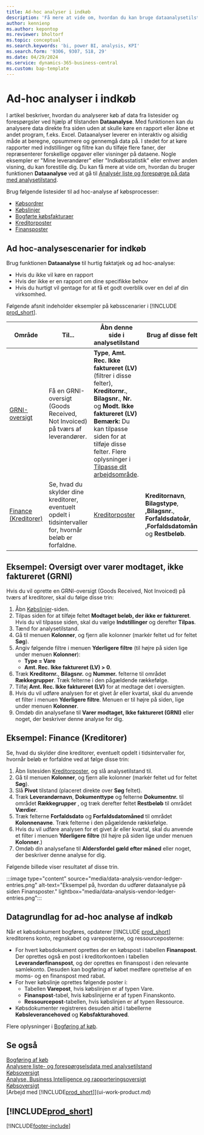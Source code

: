 ```yaml
---
title: Ad-hoc analyser i indkøb
description: 'Få mere at vide om, hvordan du kan bruge dataanalysetilstand i indkøb.'
author: kennienp
ms.author: kepontop
ms.reviewer: bholtorf
ms.topic: conceptual
ms.search.keywords: 'bi, power BI, analysis, KPI'
ms.search.form: '9306, 9307, 518, 29'
ms.date: 04/29/2024
ms.service: dynamics-365-business-central
ms.custom: bap-template
---
```


# Ad-hoc analyser i indkøb

I artikel beskriver, hvordan du analyserer køb af data fra listesider og forespørgsler ved hjælp af tilstanden **Dataanalyse**. Med funktionen kan du analysere data direkte fra siden uden at skulle køre en rapport eller åbne et andet program, f.eks. Excel. Dataanalyser leverer en interaktiv og alsidig måde at beregne, opsummere og gennemgå data på. I stedet for at køre rapporter med indstillinger og filtre kan du tilføje flere faner, der repræsenterer forskellige opgaver eller visninger på dataene. Nogle eksempler er "Mine leverandører" eller "Indkøbsstatistik" eller enhver anden visning, du kan forestille dig. Du kan få mere at vide om, hvordan du bruger funktionen **Dataanalyse** ved at gå til [Analysér liste og forespørge på data med analysetilstand](analysis-mode.md).

Brug følgende listesider til ad hoc-analyse af købsprocesser:

- [Købsordrer](https://businesscentral.dynamics.com/?page=9307)
- [Købslinjer](https://businesscentral.dynamics.com/?page=518)
- [Bogførte købsfakturaer](https://businesscentral.dynamics.com/?page=146)
- [Kreditorposter](https://businesscentral.dynamics.com/?page=29)
- [Finansposter](https://businesscentral.dynamics.com/?page=20)

## Ad hoc-analysescenarier for indkøb

Brug funktionen **Dataanalyse** til hurtig faktatjek og ad hoc-analyse:

- Hvis du ikke vil køre en rapport
- Hvis der ikke er en rapport om dine specifikke behov
- Hvis du hurtigt vil gentage for at få et godt overblik over en del af din virksomhed.

Følgende afsnit indeholder eksempler på købsscenarier i [!INCLUDE [prod_short](includes/prod_short.md)].

| Område | Til... | Åbn denne side i analysetilstand | Brug af disse felter |
| ---- | ----- | ------------------------------- |------------------- |
| [GRNI-oversigt](#example-goods-received-not-invoiced-grni-overview) | Få en GRNI-oversigt (Goods Received, Not Invoiced) på tværs af leverandører. | **Type**, **Amt. Rec. Ikke faktureret (LV)** (filtrer i disse felter), **Kreditornr.**, **Bilagsnr.**, **Nr.** og **Modt. Ikke faktureret (LV)** <br> **Bemærk:** Du kan tilpasse siden for at tilføje disse felter. Flere oplysninger i [Tilpasse dit arbejdsområde](ui-personalization-user.md). | 
| [Finance (Kreditorer)](#example-finance-accounts-payable) | Se, hvad du skylder dine kreditorer, eventuelt opdelt i tidsintervaller for, hvornår beløb er forfaldne. | [Kreditorposter](https://businesscentral.dynamics.com/?page=29) | **Kreditornavn**, **Bilagstype**, **,Bilagsnr.**, **Forfaldsdatoår**, **,Forfaldsdatomåned** og **Restbeløb**. |

## Eksempel: Oversigt over varer modtaget, ikke faktureret (GRNI)

Hvis du vil oprette en GRNI-oversigt (Goods Received, Not Invoiced) på tværs af kreditorer, skal du følge disse trin:
 
1. Åbn [Købslinjer](https://businesscentral.dynamics.com/?page=518)-siden.
1. Tilpas siden for at tilføje feltet **Modtaget beløb, der ikke er faktureret**. Hvis du vil tilpasse siden, skal du vælge **Indstillinger** og derefter **Tilpas**.
1. Tænd for analysetilstand.
1. Gå til menuen **Kolonner**, og fjern alle kolonner (markér feltet ud for feltet **Søg**).
1. Angiv følgende filtre i menuen **Yderligere filtre** (til højre på siden lige under menuen **Kolonner**):
    - **Type = Vare**
    - **Amt. Rec. Ikke faktureret (LV) > 0**. 
1. Træk **Kreditornr.**, **Bilagsnr.** og **Nummer.** felterne til området **Rækkegrupper**. Træk felterne i den pågældende rækkefølge.
1. Tilføj **Amt. Rec. Ikke faktureret (LV)** for at medtage det i oversigten.
1. Hvis du vil udføre analysen for et givet år eller kvartal, skal du anvende et filter i menuen **Yderligere filtre**. Menuen er til højre på siden, lige under menuen **Kolonner**.
1. Omdøb din analysefane til **Varer modtaget, Ikke faktureret (GRNI)** eller noget, der beskriver denne analyse for dig.

## Eksempel: Finance (Kreditorer)

Se, hvad du skylder dine kreditorer, eventuelt opdelt i tidsintervaller for, hvornår beløb er forfaldne ved at følge disse trin:

1. Åbn listesiden [Kreditorposter](https://businesscentral.dynamics.com/?page=29), og slå analysetilstand til.
1. Gå til menuen **Kolonner**, og fjern alle kolonner (markér feltet ud for feltet **Søg**).
1. Slå **Pivot** tilstand (placeret direkte over **Søg** feltet).
1. Træk **Leverandørnavn**, **Dokumenttype** og felterne **Dokumentnr.** til området **Rækkegrupper** , og træk derefter feltet **Restbeløb** til området **Værdier**.
1. Træk felterne **Forfaldsdato** og **Forfaldsdatomåned** til området **Kolonnenavne**. Træk felterne i den pågældende rækkefølge.
1. Hvis du vil udføre analysen for et givet år eller kvartal, skal du anvende et filter i menuen **Yderligere filtre** (til højre på siden lige under menuen **Kolonner**.)
1. Omdøb din analysefane til **Aldersfordel gæld efter måned** eller noget, der beskriver denne analyse for dig.

Følgende billede viser resultatet af disse trin.

:::image type="content" source="media/data-analysis-vendor-ledger-entries.png" alt-text="Eksempel på, hvordan du udfører dataanalyse på siden Finansposter." lightbox="media/data-analysis-vendor-ledger-entries.png":::

## Datagrundlag for ad-hoc analyse af indkøb

Når et købsdokument bogføres, opdaterer [!INCLUDE [prod_short](includes/prod_short.md)] kreditorens konto, regnskabet og vareposterne, og ressourceposterne:

- For hvert købsdokument oprettes der en købspost i tabellen **Finanspost**. Der oprettes også en post i kreditorkontoen i tabellen **Leverandørfinanspost**, og der oprettes en finanspost i den relevante samlekonto. Desuden kan bogføring af købet medføre oprettelse af en moms- og en finanspost med rabat.
- For hver købslinje oprettes følgende poster i:
  - Tabellen **Varepost**, hvis købslinjen er af typen Vare.
  - **Finanspost**-tabel, hvis købslinjerne er af typen Finanskonto.
  - **Ressourcepost**-tabellen, hvis købslinjen er af typen Ressource.
- Købsdokumenter registreres desuden altid i tabellerne **Købsleverancehoved** og **Købsfakturahoved**.

Flere oplysninger i [Bogføring af køb](purchasing-how-record-purchases.md#posting-purchases).

## Se også

[Bogføring af køb](purchasing-how-record-purchases.md#posting-purchases)  
[Analysere liste- og forespørgselsdata med analysetilstand](analysis-mode.md)  
[Købsoversigt](purchasing-manage-purchasing.md)  
[Analyse, Business Intelligence og rapporteringsoversigt](reports-bi-reporting.md)  
[Købsoversigt](purchasing-manage-purchasing.md)  
[Arbejd med [!INCLUDE[prod_short](includes/prod_short.md)]](ui-work-product.md)  

## [!INCLUDE[prod_short](includes/free_trial_md.md)]  

[!INCLUDE[footer-include](includes/footer-banner.md)]